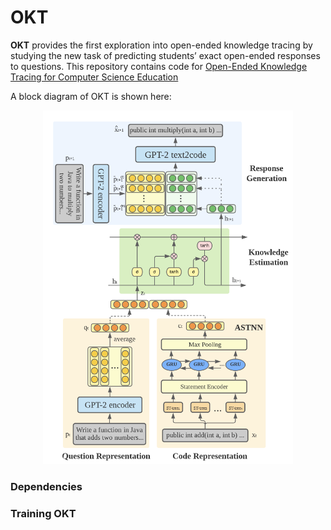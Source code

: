 # OKT

**OKT** provides the first exploration into open-ended knowledge tracing by studying the new task of predicting students’ exact open-ended responses to questions. This repository contains code for [Open-Ended Knowledge Tracing for Computer Science Education](https://arxiv.org/abs/2203.03716)

A block diagram of OKT is shown here:
<p align="center">
<img src="OKT-code.png" alt="Image" width="400"/>
</p>

### Dependencies

### Training OKT


